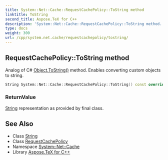 ```yaml
---
title: System::Net::Cache::RequestCachePolicy::ToString method
linktitle: ToString
second_title: Aspose.TeX for C++
description: 'System::Net::Cache::RequestCachePolicy::ToString method. Analog of C# Object.ToString() method. Enables converting custom objects to string in C++.'
type: docs
weight: 300
url: /cpp/system.net.cache/requestcachepolicy/tostring/
---
```

## RequestCachePolicy::ToString method


Analog of C# [Object.ToString()](../../../system/object/tostring/) method. Enables converting custom objects to string.

```cpp
String System::Net::Cache::RequestCachePolicy::ToString() const override
```


### ReturnValue

[String](../../../system/string/) representation as provided by final class.

## See Also

* Class [String](../../../system/string/)
* Class [RequestCachePolicy](../)
* Namespace [System::Net::Cache](../../)
* Library [Aspose.TeX for C++](../../../)
